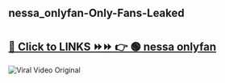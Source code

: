 
 ## nessa_onlyfan-Only-Fans-Leaked

# <h2><a href="https://clipsfans.com/nessa_onlyfan&ref=git">🔗 Click to LINKS ⏩⏩ 👉 🟢 nessa onlyfan </a></h2>

<a href="https://clipsfans.com/nessa_onlyfan&ref=git" rel="nofollow" data-target="animated-image.originalLink"><img src="https://i.ibb.co.com/xMMVF88/686577567.gif" alt="Viral Video Original" style="max-width: 100%; display: inline-block;" data-target="animated-image.originalImage"></a>
